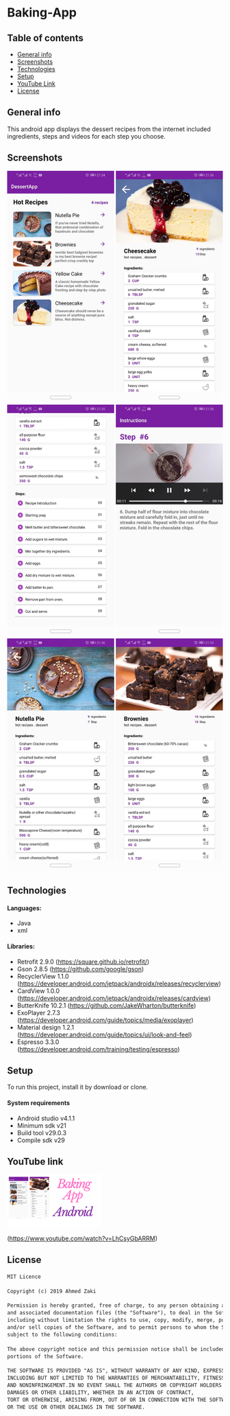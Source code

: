 # Baking-App

## Table of contents
* [General info](#general-info)
* [Screenshots](#screenshots)
* [Technologies](#technologies)
* [Setup](#setup)
* [YouTube Link](#youtube-link)
* [License](#license)


## General info
This android app displays the dessert recipes from the internet included ingredients, steps and videos for each step you choose.

## Screenshots

<img src="images/1-home.jpeg" width="250"> <img src="images/2-details.jpeg" width="250"> 
<img src="images/3-recipes.jpeg" width="250">
<img src="images/4-steps.jpeg" width="250">
<img src="images/5-details.jpeg" width="250">
<img src="images/6-details.jpeg" width="250">

## Technologies

#### Languages:
- Java 
- xml

#### Libraries:
- Retrofit 2.9.0 (https://square.github.io/retrofit/)
- Gson 2.8.5 (https://github.com/google/gson)
- RecyclerView 1.1.0 (https://developer.android.com/jetpack/androidx/releases/recyclerview)
- CardView 1.0.0 (https://developer.android.com/jetpack/androidx/releases/cardview)
- ButterKnife 10.2.1 (https://github.com/JakeWharton/butterknife)
- ExoPlayer 2.7.3 (https://developer.android.com/guide/topics/media/exoplayer)
- Material design 1.2.1 (https://developer.android.com/guide/topics/ui/look-and-feel)
- Espresso 3.3.0 (https://developer.android.com/training/testing/espresso)

## Setup

To run this project, install it by download or clone.

#### System requirements
- Android studio v4.1.1
- Minimum sdk v21
- Build tool v29.0.3
- Compile sdk v29


## YouTube link 

<img src="images/Baking app.png" width="220" >

(https://www.youtube.com/watch?v=LhCsyGbARRM)


## License

```html
MIT Licence 

Copyright (c) 2019 Ahmed Zaki

Permission is hereby granted, free of charge, to any person obtaining a copy of this software
and associated documentation files (the "Software"), to deal in the Software without restriction,
including without limitation the rights to use, copy, modify, merge, publish, distribute, sublicense,
and/or sell copies of the Software, and to permit persons to whom the Software is furnished to do so, 
subject to the following conditions:

The above copyright notice and this permission notice shall be included in all copies or substantial 
portions of the Software.

THE SOFTWARE IS PROVIDED "AS IS", WITHOUT WARRANTY OF ANY KIND, EXPRESS OR IMPLIED, 
INCLUDING BUT NOT LIMITED TO THE WARRANTIES OF MERCHANTABILITY, FITNESS FOR A PARTICULAR PURPOSE
AND NONINFRINGEMENT.IN NO EVENT SHALL THE AUTHORS OR COPYRIGHT HOLDERS BE LIABLE FOR ANY CLAIM,
DAMAGES OR OTHER LIABILITY, WHETHER IN AN ACTION OF CONTRACT,
TORT OR OTHERWISE, ARISING FROM, OUT OF OR IN CONNECTION WITH THE SOFTWARE
OR THE USE OR OTHER DEALINGS IN THE SOFTWARE.
```
